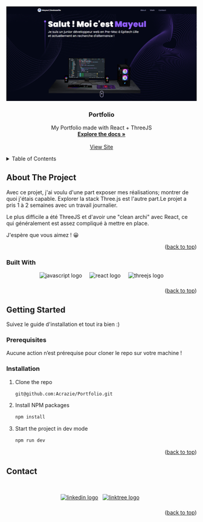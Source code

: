 <a id="readme-top"></a>
<!-- PROJECT LOGO -->
<br />
<div align="center">
  <a href="https://github.com/Acrazie" target="_blank">
    <img src="./public/images/ScreenShotPortfolio.png" alt="Logo">
  </a>

  <h3 align="center">Portfolio</h3>

  <p align="center">
    My Portfolio made with React + ThreeJS
    <br />
    <a href="https://github.com/Acrazie/Portfolio"><strong>Explore the docs »</strong></a>
    <br />
    <br />
    <a href="https://mayeul-desbazeille.vercel.app/">View Site</a>
  </p>
</div>



<!-- TABLE OF CONTENTS -->
<details>
  <summary>Table of Contents</summary>
  <ol>
    <li>
      <a href="#about-the-project">About The Project</a>
      <ul>
        <li><a href="#built-with">Built With</a></li>
      </ul>
    </li>
    <li>
      <a href="#getting-started">Getting Started</a>
      <ul>
        <li><a href="#prerequisites">Prerequisites</a></li>
        <li><a href="#installation">Installation</a></li>
      </ul>
    </li>
    <li><a href="#contact">Contact</a></li>
  </ol>
</details>



<!-- ABOUT THE PROJECT -->
## About The Project

Avec ce projet, j'ai voulu d'une part exposer mes réalisations; montrer de quoi j'étais capable. Explorer la stack Three.js est l'autre part.Le projet a pris 1 à 2 semaines avec un travail journalier.

Le plus difficile a été ThreeJS et d'avoir une "clean archi" avec React, ce qui généralement est assez compliqué à mettre en place.

J'espère que vous aimez ! 😀

<p align="right">(<a href="#readme-top">back to top</a>)</p>



### Built With

<div align="center">
  <img src="https://skillicons.dev/icons?i=js" height="40" alt="javascript logo"  />
  <img width="12" />
  <img src="https://skillicons.dev/icons?i=react" height="40" alt="react logo"  />
  <img width="12" />
  <img src="https://skillicons.dev/icons?i=threejs" height="40" alt="threejs logo"  />
</div>

###

<p align="right">(<a href="#readme-top">back to top</a>)</p>



<!-- GETTING STARTED -->
## Getting Started

Suivez le guide d'installation et tout ira bien :)

### Prerequisites

Aucune action n’est prérequise pour cloner le repo sur votre machine !

### Installation

1. Clone the repo
   ```sh
   git@github.com:Acrazie/Portfolio.git
   ```
2. Install NPM packages
   ```sh
   npm install
   ```
3. Start the project in dev mode
   ```sh
   npm run dev
   ```

<p align="right">(<a href="#readme-top">back to top</a>)</p>

<!-- CONTACT -->
## Contact

<br clear="both">

<p align="center">
  <a href="https://www.linkedin.com/in/mayeuld/" target="_blank"><img src="https://raw.githubusercontent.com/maurodesouza/profile-readme-generator/master/src/assets/icons/social/linkedin/default.svg" width="52" height="40" alt="linkedin logo"></a>&nbsp;&nbsp;
  <a href="https://linktr.ee/MayeulDBZ" target="_blank"><img src="https://raw.githubusercontent.com/maurodesouza/profile-readme-generator/master/src/assets/icons/social/linktree/default.svg" width="52" height="40" alt="linktree logo"></a>&nbsp;&nbsp;
</p>

###

<p align="right">(<a href="#readme-top">back to top</a>)</p>
